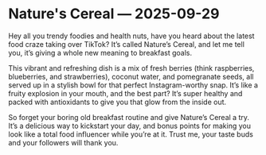 # Nature's Cereal — 2025-09-29

Hey all you trendy foodies and health nuts, have you heard about the latest food craze taking over TikTok? It’s called Nature’s Cereal, and let me tell you, it’s giving a whole new meaning to breakfast goals.

This vibrant and refreshing dish is a mix of fresh berries (think raspberries, blueberries, and strawberries), coconut water, and pomegranate seeds, all served up in a stylish bowl for that perfect Instagram-worthy snap. It’s like a fruity explosion in your mouth, and the best part? It’s super healthy and packed with antioxidants to give you that glow from the inside out.

So forget your boring old breakfast routine and give Nature’s Cereal a try. It’s a delicious way to kickstart your day, and bonus points for making you look like a total food influencer while you’re at it. Trust me, your taste buds and your followers will thank you.